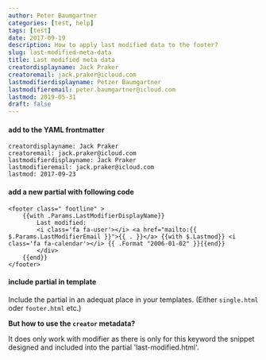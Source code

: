 ```yaml
---
author: Peter Baumgartner
categories: [test, help]
tags: [test]
date: 2017-09-19
description: How to apply last modified data to the footer?
slug: last-modified-meta-data
title: Last modified meta data
creatordisplayname: Jack Praker
creatoremail: jack.praker@icloud.com
lastmodifierdisplayname: Petzer Baumgartner
lastmodifieremail: peter.baumgartner@icloud.com
lastmod: 2019-05-31
draft: false
---
```


#### add to the YAML frontmatter

```
creatordisplayname: Jack Praker
creatoremail: jack.praker@icloud.com
lastmodifierdisplayname: Jack Praker
lastmodifieremail: jack.praker@icloud.com
lastmod: 2017-09-23
```
#### add a new partial with following code

```
<footer class=" footline" >
	{{with .Params.LastModifierDisplayName}}
	    Last modified:
	    <i class='fa fa-user'></i> <a href="mailto:{{ $.Params.LastModifierEmail }}">{{ . }}</a> {{with $.Lastmod}} <i class='fa fa-calendar'></i> {{ .Format "2006-01-02" }}{{end}}
	    </div>
	{{end}}
</footer>
```

#### include partial in template

Include the partial in an adequat place in your templates. (Either `single.html` oder `footer.html` etc.)



**But how to use the `creator` metadata?**

It does only work with modifier as there is only for this keyword the snippet designed and included into the partial 'last-modified.html'.
